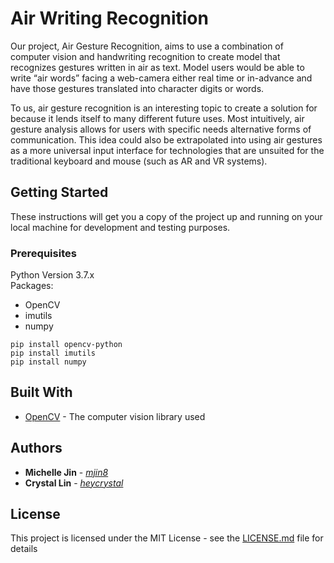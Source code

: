 # Air Writing Recognition

Our project, Air Gesture Recognition, aims to use a combination of computer vision and handwriting recognition to create model that recognizes gestures written in air as text. Model users would be able to write “air words” facing a web-camera either real time or in-advance and have those gestures translated into character digits or words. 

To us, air gesture recognition is an interesting topic to create a solution for because it lends itself to many different future uses. Most intuitively, air gesture analysis allows for users with specific needs alternative forms of communication. This idea could also be extrapolated into using air gestures as a more universal input interface for technologies that are unsuited for the traditional keyboard and mouse (such as AR and VR systems).


## Getting Started

These instructions will get you a copy of the project up and running on your local machine for development and testing purposes.

### Prerequisites

Python Version 3.7.x<br>
Packages:
* OpenCV
* imutils
* numpy

```
pip install opencv-python
pip install imutils
pip install numpy
```

<!-- ### Installation

A step by step series of examples that tell you how to get a development env running

Say what the step will be

```
Give the example
```

And repeat

```
until finished
```

End with an example of getting some data out of the system or using it for a little demo

## Ready, set, run!

Explain how to run the automated tests for this system -->


## Built With

* [OpenCV](http://www.opencv.com) - The computer vision library used

## Authors

* **Michelle Jin** - [_mjin8_](https://github.com/mjin8/)
* **Crystal Lin** - [_heycrystal_](https://github.com/heycrystal/)

## License

This project is licensed under the MIT License - see the [LICENSE.md](LICENSE.md) file for details

<!-- ## Acknowledgments

* Hat tip to anyone whose code was used
* Inspiration
* etc -->

